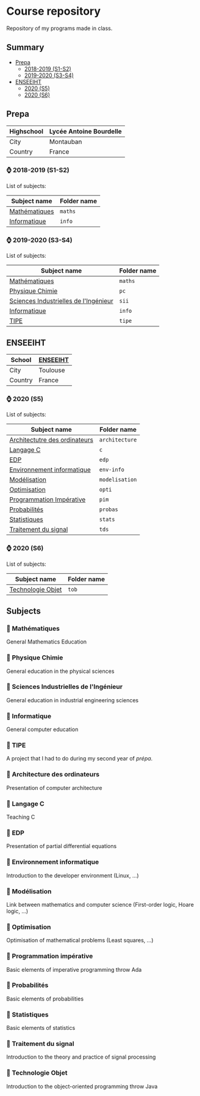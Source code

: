 # Course repository

Repository of my programs made in class.

## Summary

- [Prepa](https://github.com/seba1204/cours#prepa)
  - [2018-2019 (S1-S2)](https://github.com/seba1204/cours#-2018-2019-s1-s2)
  - [2019-2020 (S3-S4)](https://github.com/seba1204/cours#-2019-2020-s3-s4)
- [ENSEEIHT](https://github.com/seba1204/cours#enseeiht)
  - [2020 (S5)](https://github.com/seba1204/cours#-2020-s5)
  - [2020 (S6)](https://github.com/seba1204/cours#-2020-s6)

## Prepa

| Highschool | Lycée Antoine Bourdelle |
| ---------- | ----------------------- |
| City       | Montauban               |
| Country    | France                  |

### ⌚ 2018-2019 (S1-S2)

List of subjects:

| Subject name                                                           | Folder name |
| ---------------------------------------------------------------------- | ----------- |
| [Mathématiques](https://github.com/seba1204/cours#-math%C3%A9matiques) | ```maths``` |
| [Informatique](https://github.com/seba1204/cours#-informatique)        | ```info```  |

### ⌚ 2019-2020 (S3-S4)

List of subjects:

| Subject name                                                                                                     | Folder name |
| ---------------------------------------------------------------------------------------------------------------- | ----------- |
| [Mathématiques](https://github.com/seba1204/cours#-math%C3%A9matiques)                                           | ```maths``` |
| [Physique Chimie](https://github.com/seba1204/cours#-physique-chimie)                                            | ```pc```    |
| [Sciences Industrielles de l'Ingénieur](https://github.com/seba1204/cours#-sciences-industrielles-de-lingénieur) | ```sii```   |
| [Informatique](https://github.com/seba1204/cours#-informatique)                                                  | ```info```  |
| [TIPE](https://github.com/seba1204/cours#-tipe)                                                                  | ```tipe```  |

## ENSEEIHT

| School  | [ENSEEIHT]([www.enseeiht.fr](https://www.enseeiht.fr/)) |
| ------- | ------------------------------------------------------- |
| City    | Toulouse                                                |
| Country | France                                                  |

### ⌚ 2020 (S5)

List of subjects:

| Subject name                                                                                     | Folder name        |
| ------------------------------------------------------------------------------------------------ | ------------------ |
| [Architectutre des ordinateurs](https://github.com/seba1204/cours#-architecture-des-ordinateurs) | ```architecture``` |
| [Langage C](https://github.com/seba1204/cours#-langage-c)                                        | ```c```            |
| [EDP](https://github.com/seba1204/cours#-edp)                                                    | ```edp```          |
| [Environnement informatique](https://github.com/seba1204/cours#-environnement-informatique)      | ```env-info```     |
| [Modélisation](https://github.com/seba1204/cours#-modélisation)                                  | ```modelisation``` |
| [Optimisation](https://github.com/seba1204/cours#-optimisation)                                  | ```opti```         |
| [Programmation Impérative](https://github.com/seba1204/cours#-programmation-mpérative)           | ```pim```          |
| [Probabilités](https://github.com/seba1204/cours#-probabilités)                                  | ```probas```       |
| [Statistiques](https://github.com/seba1204/cours#-statistiques)                                  | ```stats```        |
| [Traitement du signal](https://github.com/seba1204/cours#-traitement-du-signal)                  | ```tds```          |

### ⌚ 2020 (S6)

List of subjects:

| Subject name                                                              | Folder name |
| ------------------------------------------------------------------------- | ----------- |
| [Technologie Objet](https://github.com/seba1204/cours#-technologie-objet) | ```tob```   |

## Subjects

### 📓 Mathématiques

General Mathematics Education

### 📓 Physique Chimie

General education in the physical sciences

### 📓 Sciences Industrielles de l'Ingénieur

General education in industrial engineering sciences

### 📓 Informatique

General computer education

### 📓 TIPE

A project that I had to do during my second year of *prépa*.

### 📓 Architecture des ordinateurs

Presentation of computer architecture

### 📓 Langage C

Teaching C

### 📓 EDP

Presentation of partial differential equations

### 📓 Environnement informatique

Introduction to the developer environment (Linux, ...)

### 📓 Modélisation

Link between mathematics and computer science (First-order logic, Hoare logic, ...)

### 📓 Optimisation

Optimisation of mathematical problems (Least squares, ...)

### 📓 Programmation impérative

Basic elements of imperative programming throw Ada

### 📓 Probabilités

Basic elements of probabilities

### 📓 Statistiques

Basic elements of statistics

### 📓 Traitement du signal

Introduction to the theory and practice of signal processing

### 📓 Technologie Objet

Introduction to the object-oriented programming throw Java
